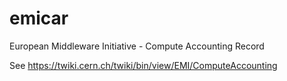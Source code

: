 emicar
======

European Middleware Initiative - Compute Accounting Record

See https://twiki.cern.ch/twiki/bin/view/EMI/ComputeAccounting